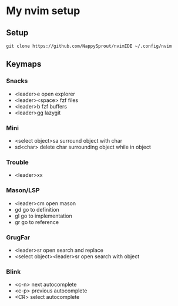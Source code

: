 # My nvim setup

## Setup
```
git clone https://github.com/NappySprout/nvimIDE ~/.config/nvim
```

## Keymaps

### Snacks
- \<leader\>e open explorer
- \<leader\>\<space\> fzf files
- \<leader\>b fzf buffers
- \<leader\>gg lazygit

### Mini
- \<select object\>sa<char> surround object with char 
- sd\<char\> delete char surrounding object while in object

### Trouble
- \<leader\>xx 

### Mason/LSP
- \<leader\>cm open mason
- gd go to definition
- gI go to implementation 
- gr go to reference

### GrugFar
- \<leader\>sr open search and replace
- \<select object\>\<leader\>sr open search with object 

### Blink
- \<c-n\> next autocomplete
- \<c-p\> previous autocomplete
- \<CR\> select autocomplete
